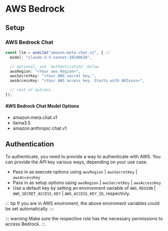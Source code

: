 # AWS Bedrock

## Setup

### AWS Bedrock Chat
```ts
const llm = useLlm("amazon:meta.chat.v1", { //
  model: "claude-3-5-sonnet-20240620",

  // optional, see `Authentication` below
  awsRegion: "<Your aws Region>",
  awsSecretKey: "<Your AWS secret key.",
  awsAccessKey: "<Your AWS access key. Starts with AKIxxxx>",

  // rest of options
});
```

#### AWS Bedrock Chat Model Options
- amazon:meta.chat.v1
 - llama3.5
- amazon:anthropic.chat.v1


## Authentication
To authenticate, you need to provide a way to authenticate with AWS. You can provide the API key various ways, depending on your use case. 
- Pass in as execute options using `awsRegion` | `awsSecretKey` | `awsAccessKey`
- Pass in as setup options using `awsRegion` | `awsSecretKey` | `awsAccessKey`
- Use a default key by setting an environment variable of `AWS_REGION` | `AWS_SECRET_ACCESS_KEY` | `AWS_ACCESS_KEY_ID`, respectivly.


::: tip
If you are in AWS envirnment, the above envirnment variables could be set automatically. 
:::

::: warning
Make sure the respective role has the necessary permissions to access Bedrock.
:::
